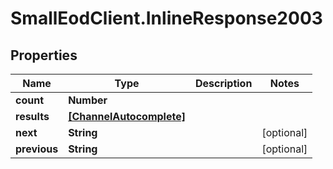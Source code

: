 # SmallEodClient.InlineResponse2003

## Properties

Name | Type | Description | Notes
------------ | ------------- | ------------- | -------------
**count** | **Number** |  | 
**results** | [**[ChannelAutocomplete]**](ChannelAutocomplete.md) |  | 
**next** | **String** |  | [optional] 
**previous** | **String** |  | [optional] 


